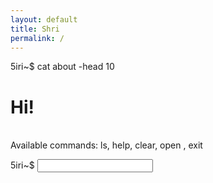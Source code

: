 ```yaml
---
layout: default
title: Shri
permalink: /
---
```


<div id="output">
  <div class="prompt-line"><a href="/" style="text-decoration:none;color:inherit;"><span class="segment user">5iri</span><span class="segment path">~</span><span class="dollar">$</span></a> cat about -head 10</div>
  <p>

<h1> Hi! </h1> <br>
Available commands: ls, help, clear, open <filename>, exit
</p>

<div id="prompt" class="prompt-line"><a href="/" style="text-decoration:none;color:inherit;"><span class="segment user">5iri</span><span class="segment path">~</span><span class="dollar">$</span></a> <input id="terminal-input" type="text" autocomplete="on"></div>

<script>
window.terminalFiles = [
{% assign pages = site.pages | where_exp:'p','p.nav_order' | sort:'nav_order' %}
{% for p in pages %}{ name: "{{ p.name }}" }{% unless forloop.last %},{% endunless %}{% endfor %}
];
</script>
